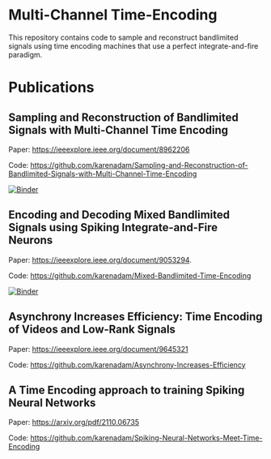 # Multi-Channel Time-Encoding

This repository contains code to sample and reconstruct bandlimited signals using time encoding machines that use a perfect integrate-and-fire paradigm.

# Publications

## Sampling and Reconstruction of Bandlimited Signals with Multi-Channel Time Encoding
Paper: https://ieeexplore.ieee.org/document/8962206

Code: https://github.com/karenadam/Sampling-and-Reconstruction-of-Bandlimited-Signals-with-Multi-Channel-Time-Encoding 

[![Binder](https://mybinder.org/badge_logo.svg)](https://mybinder.org/v2/gh/karenadam/Sampling-and-Reconstruction-of-Bandlimited-Signals-with-Multi-Channel-Time-Encoding/master?filepath=Code%2FGenerate%20Paper%20Figures.ipynb)

## Encoding and Decoding Mixed Bandlimited Signals using Spiking Integrate-and-Fire Neurons
Paper: https://ieeexplore.ieee.org/document/9053294.

Code: https://github.com/karenadam/Mixed-Bandlimited-Time-Encoding

[![Binder](https://mybinder.org/badge_logo.svg)](https://mybinder.org/v2/gh/karenadam/Mixed-Bandlimited-Time-Encoding/master?filepath=Code%2FMulti-Signal%20Multi-Channel%20Encoding.ipynb)

## Asynchrony Increases Efficiency: Time Encoding of Videos and Low-Rank Signals
Paper: https://ieeexplore.ieee.org/document/9645321

Code: https://github.com/karenadam/Asynchrony-Increases-Efficiency

## A Time Encoding approach to training Spiking Neural Networks
Paper: https://arxiv.org/pdf/2110.06735

Code: https://github.com/karenadam/Spiking-Neural-Networks-Meet-Time-Encoding
